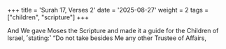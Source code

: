 +++
title = 'Surah 17, Verses 2'
date = '2025-08-27'
weight = 2
tags = ["children", "scripture"]
+++

And We gave Moses the Scripture and made it a guide for the Children of Israel, ˹stating:˺ “Do not take besides Me any other Trustee of Affairs,